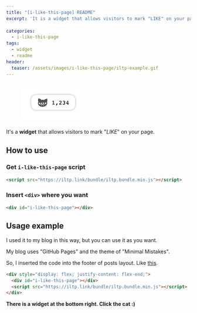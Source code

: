 ```yaml
---
title: "[i-like-this-page] README"
excerpt: 'It is a widget that allows visitors to mark "LIKE" on your page.'

categories:
  - i-like-this-page
tags:
  - widget
  - readme
header:
  teaser: /assets/images/i-like-this-page/iltp-example.gif
---
```


<figure style="justify-content:center;flex:1;margin-top:1em;margin-bottom:1em">
  <img src="/assets/images/i-like-this-page/iltp-example.gif" alt="i-like-this-page example" style="margin:0.5em 0;border-radius:0.5em;width:40%">
</figure>

It's a **widget** that allows visitors to mark "_LIKE_" on your page.

## How to use

### Get `i-like-this-page` script

```html
<script src="https://iltp.link/bundle/iltp.bundle.min.js"></script>
```

### Insert `<div>` where you want

```html
<div id="i-like-this-page"></div>
```

## Usage example

I used it to my blog in this way, but you can use it as you want.

My blog uses "GitHub Pages" and the theme of "Minimal Mistakes".

So, I inserted the code into the footer of posts layout. Like [this](https://github.com/minho-jang/minho-jang.github.io/blob/master/_layouts/single-wide.html#L61).

```html
<div style="display: flex; justify-content: flex-end;">
  <div id="i-like-this-page"></div>
  <script src="https://iltp.link/bundle/iltp.bundle.min.js"></script>
</div>
```

**There is a widget at the bottom right. Click the cat :)**
